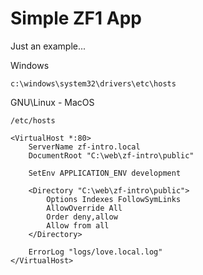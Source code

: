 # Simple ZF1 App

Just an example...

Windows
```
c:\windows\system32\drivers\etc\hosts
```

GNU\Linux - MacOS

```
/etc/hosts
```

```
<VirtualHost *:80>
    ServerName zf-intro.local
    DocumentRoot "C:\web\zf-intro\public"
    
    SetEnv APPLICATION_ENV development
    
    <Directory "C:\web\zf-intro\public">
        Options Indexes FollowSymLinks
        AllowOverride All
        Order deny,allow
        Allow from all
    </Directory> 
    
    ErrorLog "logs/love.local.log"
</VirtualHost>
```